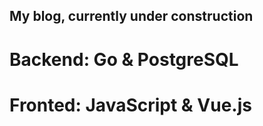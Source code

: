 ## My blog, currently under construction 

# Backend: Go & PostgreSQL 
# Fronted: JavaScript & Vue.js
